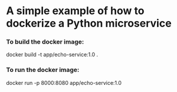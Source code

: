 # A simple example of how to dockerize a Python microservice

### To build the docker image: 
docker build -t app/echo-service:1.0 .

### To run the docker image: 
docker run -p 8000:8080 app/echo-service:1.0

